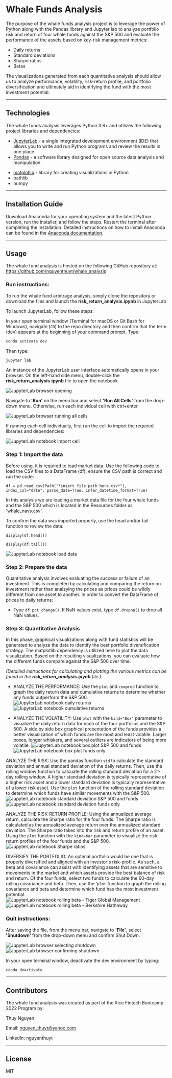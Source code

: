 # Whale Funds Analysis
The purpose of the whale funds analysis project is to leverage the power of Python along with the Pandas library and Jupyter lab to analyze portfolio risk and return of four whale funds against the S&P 500 and evaluate the performance of the assets based on key-risk management metrics:

- Daily returns
- Standard deviations
- Sharpe ratios
- Betas
 
The visualizations generated from each quantitative analysis should allow us to analyze performance, volatility, risk-return profile, and portfolio diversification and ultimately aid in identifying the fund with the most investment potential. 

---

## Technologies

The whale funds analysis leverages Python 3.8+ and utilizes the following project libraries and dependencies:
* [JupyterLab](https://jupyterlab.readthedocs.io/en/stable/) - a single integrated development environment (IDE) that allows you to write and run Python programs and review the results in one place
* [Pandas](https://pandas.pydata.org/) - a software library designed for open source data analysis and manipulation
- [matplotlib](https://matplotlib.org/) - library for creating visualizations in Python
- pathlib
- numpy


---

## Installation Guide


Download Anaconda for your operating system and the latest Python version, run the installer, and follow the steps. Restart the terminal after completing the installation. Detailed instructions on how to install Anaconda can be found in the [Anaconda documentation](https://docs.anaconda.com/anaconda/install/).



---

## Usage
The whale fund analysis is hosted on the following GitHub repository at: https://github.com/nguyenthuyt/whale_analysis   

### **Run instructions:**
To run the whale fund arbitrage analysis, simply clone the repository or download the files and launch the **risk_return_analysis.ipynb** in JupyterLab

To launch JupyterLab, follow these steps:

In your open terminal window (Terminal for macOS or Git Bash for Windows), navigate (`CD`) to the repo directory and then confirm that the term (dev) appears at the beginning of your command prompt. Type:
```python
conda activate dev
```

Then type: 
```python
jupyter lab
```

An instance of the JupyterLab user interface automatically opens in your browser. On the left-hand side menu, double-click the **risk_return_analysis.ipynb** file to open the notebook.

![JupyterLab browser opening](images/jupyterlab_browser.PNG)

Navigate to **'Run'** on the menu bar and select **'Run All Cells'** from the drop-down menu. Otherwise, run each individual cell with ctrl+enter.

![JupyterLab browser running all cells](images/run_kernels.PNG)


If running each cell individually, first run the cell to import the required libraries and dependencies: 

![JupyterLab notebook import cell](images/import_cell.PNG)


### **Step 1: Import the data**
Before using, it is required to load market data. Use the following code to load the CSV files to a DataFrame (df), ensure the CSV path is correct and run the code:

`df = pd.read_csv(Path("*insert file path here.csv*"), index_col="date", parse_date=True, infer_datetime_format=True)`

In this analysis we are loading a market data file for the four whale funds and the S&P 500 which is located in the Resources folder as 'whale_navs.csv'. 


To confirm the data was imported properly, use the head and/or tail function to review the data:

`display(df.head())`

`display(df.tail())`

![JupyterLab notebook load data](images/collect_data.PNG)

### **Step 2: Prepare the data**
Quantitative analysis involves evaluating the success or failure of an investment. This is completed by calculating and comparing the return on investment rather than analzying the prices as prices could be wildly different from one asset to another. In order to convert the DataFrame of prices to daily returns: 

- Type `df.pct_change()`. If NaN values exist, type `df.dropna()` to drop all NaN values. 


### **Step 3: Quantitative Analysis**

In this phase, graphical visualizations along with fund statistics will be generated to analyze the data to identify the best portfolio diversification strategy. The matplotlib dependency is utilized here to plot the data visualization. Based on the resulting visualizations, you can evaluate how the different funds compare against the S&P 500 over time. 

*(Detailed instructions for calculating and plotting the various metrics can be found in the **risk_return_analysis.ipynb** file.)*

- ANALYZE THE PERFORMANCE: 
Use the `plot` and `cumprod` function to graph the daily return data and cumulative returns to determine whether any funds outperform the S&P 500.
![JupyterLab notebook daily returns](images/daily_returns.PNG)
![JupyterLab notebook cumulative returns](images/cumulative_returns.PNG)

- ANALYZE THE VOLATILITY:
Use `plot` with the `kind="Box"` parameter to visualize the daily return data for each of the four portfolios and the S&P 500. A side by side box graphical presentation of the funds provides a better visualization of which funds are the most and least volatile. Larger boxes, longer whiskers, and several outliers are indicators of being more volatile.
![JupyterLab notebook box plot S&P 500 and funds](images/volatility_sp500.PNG)
![JupyterLab notebook box plot funds only](images/volatility_funds.PNG)

ANALYZE THE RISK:
Use the pandas function `std` to calculate the standard deviation and annual standard deviation of the daily returns. Then, use the rolling window function to calcuate the rolling standard deviation for a 21-day rolling window. A higher standard deviation is typically representative of a higher risk asset and a lower standard deviation is typically representative of a lower risk asset. Use the `plot` function of the rolling standard deviation to determine which funds have similar movements with the S&P 500.
![JupyterLab notebook standard deviation S&P 500 and funds](images/21day_std.PNG)
![JupyterLab notebook standard deviation funds only](images/21day_std_funds.PNG)


ANALYZE THE RISK-RETURN PROFILE:
Using the annualized average return, calculate the Sharpe ratio for the four funds. The Sharpe ratio is calculated as the annualized average return over the annualized standard deviation. The Sharpe ratio takes into the risk and return profile of an asset. Using the `plot` function with the `kind=bar` parameter to visualize the risk-return profiles of the four funds and the S&P 500.
![JupyterLab notebook Sharpe ratios](images/sharpe_ratios.PNG)

DIVERSIFY THE PORTFOLIO:
An optimal portfolio would be one that is properly diversified and aligned with an investor's risk-profile. As such, a beta and covariance can assist with identifying assets that are sensitive to movements in the market and which assets provide the best balance of risk and return. Of the four funds, select two funds to calculate the 60-day rolling covariance and beta. Then, use the '`plot` function to graph the rolling covariance and beta and determine which fund has the most investment potential.  
![JupyterLab notebook rolling beta - Tiger Global Management](images/tiger_rolling_beta.PNG)
![JupyterLab notebook rolling beta - Berkshire Hathaway](images/bh_rolling_beta.PNG)



### **Quit instructions:**
After saving the file, from the menu bar, navigate to **'File'**, select **'Shutdown'** from the drop-down menu and confirm Shut Down.

![JupyterLab browser selecting shutdown](images/jupyter_shutdown.PNG)
![JupyterLab browser confirming shutdown](images/shutdown_confirm.PNG)

In your open terminal window, deactivate the dev environment by typing:
```python
conda deactivate
```

---

## Contributors

The whale fund analysis was created as part of the Rice Fintech Bootcamp 2022 Program by:

Thuy Nguyen

Email: nguyen_thuyt@yahoo.com

LinkedIn: nguyenthuyt



---

## License

MIT


